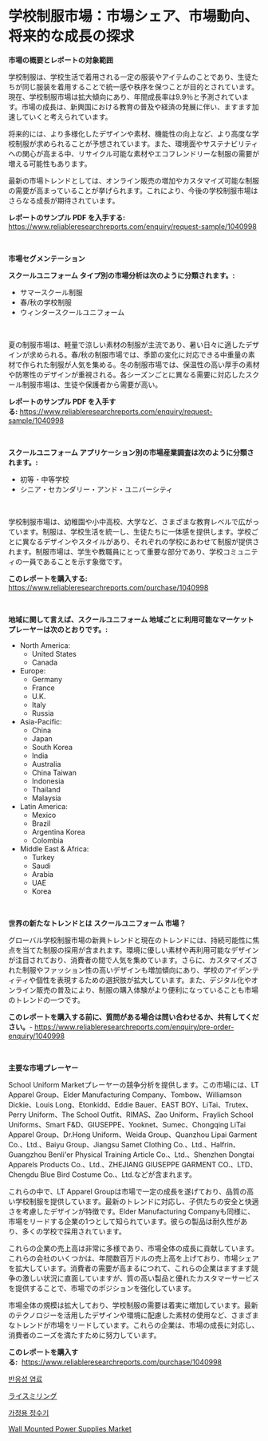 <p><h1>学校制服市場：市場シェア、市場動向、将来的な成長の探求</h1></p><p><strong>市場の概要とレポートの対象範囲</strong></p>
<p><p>学校制服は、学校生活で着用される一定の服装やアイテムのことであり、生徒たちが同じ服装を着用することで統一感や秩序を保つことが目的とされています。現在、学校制服市場は拡大傾向にあり、年間成長率は9.9％と予測されています。市場の成長は、新興国における教育の普及や経済の発展に伴い、ますます加速していくと考えられています。</p><p>将来的には、より多様化したデザインや素材、機能性の向上など、より高度な学校制服が求められることが予想されています。また、環境面やサステナビリティへの関心が高まる中、リサイクル可能な素材やエコフレンドリーな制服の需要が増える可能性もあります。</p><p>最新の市場トレンドとしては、オンライン販売の増加やカスタマイズ可能な制服の需要が高まっていることが挙げられます。これにより、今後の学校制服市場はさらなる成長が期待されています。</p></p>
<p><strong>レポートのサンプル PDF を入手する:</strong> <a href="https://www.reliableresearchreports.com/enquiry/request-sample/1040998">https://www.reliableresearchreports.com/enquiry/request-sample/1040998</a></p>
<p>&nbsp;</p>
<p><strong>市場セグメンテーション</strong></p>
<p><strong>スクールユニフォーム タイプ別の市場分析は次のように分類されます。:</strong></p>
<p><ul><li>サマースクール制服</li><li>春/秋の学校制服</li><li>ウィンタースクールユニフォーム</li></ul></p>
<p>&nbsp;</p>
<p><p>夏の制服市場は、軽量で涼しい素材の制服が主流であり、暑い日々に適したデザインが求められる。春/秋の制服市場では、季節の変化に対応できる中重量の素材で作られた制服が人気を集める。冬の制服市場では、保温性の高い厚手の素材や防寒性のデザインが重視される。各シーズンごとに異なる需要に対応したスクール制服市場は、生徒や保護者から需要が高い。</p></p>
<p><strong>レポートのサンプル PDF を入手する:</strong>&nbsp;<a href="https://www.reliableresearchreports.com/enquiry/request-sample/1040998">https://www.reliableresearchreports.com/enquiry/request-sample/1040998</a></p>
<p>&nbsp;</p>
<p><strong> スクールユニフォーム アプリケーション別の市場産業調査は次のように分類されます。:</strong></p>
<p><ul><li>初等・中等学校</li><li>シニア・セカンダリー・アンド・ユニバーシティ</li></ul></p>
<p>&nbsp;</p>
<p><p>学校制服市場は、幼稚園や小中高校、大学など、さまざまな教育レベルで広がっています。制服は、学校生活を統一し、生徒たちに一体感を提供します。学校ごとに異なるデザインやスタイルがあり、それぞれの学校にあわせて制服が提供されます。制服市場は、学生や教職員にとって重要な部分であり、学校コミュニティの一員であることを示す象徴です。</p></p>
<p><strong>このレポートを購入する:</strong>&nbsp; <a href="https://www.reliableresearchreports.com/purchase/1040998">https://www.reliableresearchreports.com/purchase/1040998</a></p>
<p>&nbsp;</p>
<p><strong>地域に関して言えば、スクールユニフォーム 地域ごとに利用可能なマーケットプレーヤーは次のとおりです。:</strong></p>
<p><ul>
    <li>
        North America:
        <ul>
            <li>United States</li>
            <li>Canada</li>
        </ul>
    </li>
    <li>
        Europe:
        <ul>
            <li>Germany</li>
            <li>France</li>
            <li>U.K.</li>
            <li>Italy</li>
            <li>Russia</li>
        </ul>
    </li>
    <li>
        Asia-Pacific:
        <ul>
            <li>China</li>
            <li>Japan</li>
            <li>South Korea</li>
            <li>India</li>
            <li>Australia</li>
            <li>China Taiwan</li>
            <li>Indonesia</li>
            <li>Thailand</li>
            <li>Malaysia</li>
        </ul>
    </li>
    <li>
        Latin America:
        <ul>
            <li>Mexico</li>
            <li>Brazil</li>
            <li>Argentina Korea</li>
            <li>Colombia</li>
        </ul>
    </li>
    <li>
        Middle East & Africa:
        <ul>
            <li>Turkey</li>
            <li>Saudi</li>
            <li>Arabia</li>
            <li>UAE</li>
            <li>Korea</li>
        </ul>
    </li>
    </ul></p>
<p>&nbsp;</p>
<p><strong>世界の新たなトレンドとは スクールユニフォーム 市場？</strong></p>
<p><p>グローバル学校制服市場の新興トレンドと現在のトレンドには、持続可能性に焦点を当てた制服の採用が含まれます。環境に優しい素材や再利用可能なデザインが注目されており、消費者の間で人気を集めています。さらに、カスタマイズされた制服やファッション性の高いデザインも増加傾向にあり、学校のアイデンティティや個性を表現するための選択肢が拡大しています。また、デジタル化やオンライン販売の普及により、制服の購入体験がより便利になっていることも市場のトレンドの一つです。</p></p>
<p><strong>このレポートを購入する前に、質問がある場合は問い合わせるか、共有してください。</strong>- <a href="https://www.reliableresearchreports.com/enquiry/pre-order-enquiry/1040998">https://www.reliableresearchreports.com/enquiry/pre-order-enquiry/1040998</a></p>
<p>&nbsp;</p>
<p><strong>主要な市場プレーヤー</strong></p>
<p><p>School Uniform Marketプレーヤーの競争分析を提供します。この市場には、LT Apparel Group、Elder Manufacturing Company、Tombow、Williamson Dickie、Louis Long、Etonkidd、Eddie Bauer、EAST BOY、LiTai、Trutex、Perry Uniform、The School Outfit、RIMAS、Zao Uniform、Fraylich School Uniforms、Smart F&D、GIUSEPPE、Yooknet、Sumec、Chongqing LiTai Apparel Group、Dr.Hong Uniform、Weida Group、Quanzhou Lipai Garment Co.、Ltd.、Baiyu Group、Jiangsu Samet Clothing Co.、Ltd.、Halfrin、Guangzhou Benli'er Physical Training Article Co.、Ltd.、Shenzhen Dongtai Apparels Products Co.、Ltd.、ZHEJIANG GIUSEPPE GARMENT CO.、LTD、Chengdu Blue Bird Costume Co.、Ltd.などが含まれます。</p><p>これらの中で、LT Apparel Groupは市場で一定の成長を遂げており、品質の高い学校制服を提供しています。最新のトレンドに対応し、子供たちの安全と快適さを考慮したデザインが特徴です。Elder Manufacturing Companyも同様に、市場をリードする企業の1つとして知られています。彼らの製品は耐久性があり、多くの学校で採用されています。</p><p>これらの企業の売上高は非常に多様であり、市場全体の成長に貢献しています。これらの会社のいくつかは、年間数百万ドルの売上高を上げており、市場シェアを拡大しています。消費者の需要が高まるにつれて、これらの企業はますます競争の激しい状況に直面していますが、質の高い製品と優れたカスタマーサービスを提供することで、市場でのポジションを強化しています。</p><p>市場全体の規模は拡大しており、学校制服の需要は着実に増加しています。最新のテクノロジーを活用したデザインや環境に配慮した素材の使用など、さまざまなトレンドが市場をリードしています。これらの企業は、市場の成長に対応し、消費者のニーズを満たすために努力しています。</p></p>
<p><strong>このレポートを購入する:</strong>&nbsp;&nbsp;<a href="https://www.reliableresearchreports.com/purchase/1040998">https://www.reliableresearchreports.com/purchase/1040998</a></p>
<p><p><a href="https://github.com/TimmyMann6767/Market-Research-Report-List-1/blob/main/531638815655.md">반응성 염료</a></p><p><a href="https://github.com/AriMuller2009/Market-Research-Report-List-1/blob/main/893942416666.md">ライスミリング</a></p><p><a href="https://github.com/JeromeRtyau89966/Market-Research-Report-List-1/blob/main/771003115656.md">가정용 정수기</a></p><p><a href="https://github.com/Airanohannonzb68e5pb53oc1/Market-Research-Report-List-1/blob/main/wall-mounted-power-supplies-market.md">Wall Mounted Power Supplies Market</a></p></p>